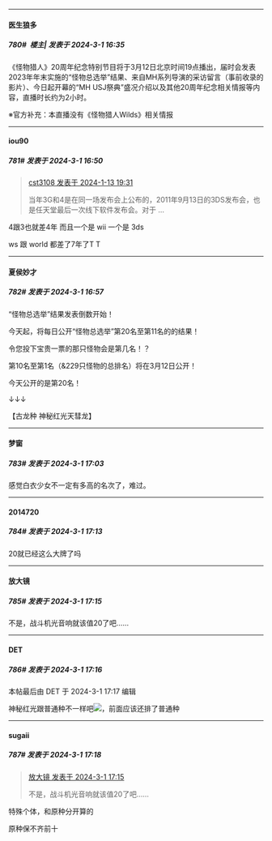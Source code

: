 ﻿
*****

####  医生狼多  
##### 780#         楼主| 发表于 2024-3-1 16:35

《怪物猎人》20周年纪念特别节目将于3月12日北京时间19点播出，届时会发表2023年年末实施的“怪物总选举”结果、来自MH系列导演的采访留言（事前收录的影片）、今日起开幕的“MH USJ祭典”盛况介绍以及其他20周年纪念相关情报等内容，直播时长约为2小时。

※官方补充：本直播没有《怪物猎人Wilds》相关情报


*****

####  iou90  
##### 781#       发表于 2024-3-1 16:50

<blockquote><a href="httphttps://bbs.saraba1st.com/2b/forum.php?mod=redirect&amp;goto=findpost&amp;pid=63639012&amp;ptid=2163356" target="_blank">cst3108 发表于 2024-1-13 19:31</a>

当年3G和4是在同一场发布会上公布的，2011年9月13日的3DS发布会，也是任天堂最后一次线下软件发布会。对于 ...</blockquote>
4跟3也就差4年 而且一个是 wii 一个是 3ds 

ws 跟 world 都差了7年了T T


*****

####  夏侯妙才  
##### 782#       发表于 2024-3-1 16:57

“怪物总选举”结果发表倒数开始！

今天起，将每日公开“怪物总选举”第20名至第11名的的结果！

令您投下宝贵一票的那只怪物会是第几名！？

第10名至第1名（&amp;229只怪物的总排名）将在3月12日公开！

今天公开的是第20名！

↓↓↓

【古龙种 神秘红光天彗龙】


*****

####  梦窗  
##### 783#       发表于 2024-3-1 17:03

感觉白衣少女不一定有多高的名次了，难过。


*****

####  2014720  
##### 784#       发表于 2024-3-1 17:13

20就已经这么大牌了吗

*****

####  放大镜  
##### 785#       发表于 2024-3-1 17:15

不是，战斗机光音响就该值20了吧……


*****

####  DET  
##### 786#       发表于 2024-3-1 17:16

 本帖最后由 DET 于 2024-3-1 17:17 编辑 

神秘红光跟普通种不一样吧<img src="https://static.saraba1st.com/image/smiley/face2017/067.png" referrerpolicy="no-referrer">，前面应该还排了普通种

*****

####  sugaii  
##### 787#       发表于 2024-3-1 17:18

<blockquote><a href="httphttps://bbs.saraba1st.com/2b/forum.php?mod=redirect&amp;goto=findpost&amp;pid=64116839&amp;ptid=2163356" target="_blank">放大镜 发表于 2024-3-1 17:15</a>

不是，战斗机光音响就该值20了吧……</blockquote>
特殊个体，和原种分开算的

原种保不齐前十

